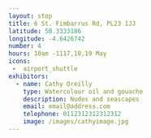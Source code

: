 ```yaml
---
layout: stop
title: 6 St. Fimbarrus Rd, PL23 1JJ
latitude: 50.3333186
longitude: -4.6426742
number: 4
hours: 10am -1117,18,19 May
icons:
 -  airport_shuttle
exhibitors: 
  - name: Cathy Oreilly
    type: Watercolour oil and gouache
    description: Nudes and seascapes
    email: email@address.com
    telephone: 0112312312312312
    image: /images/cathyimage.jpg
---
```

